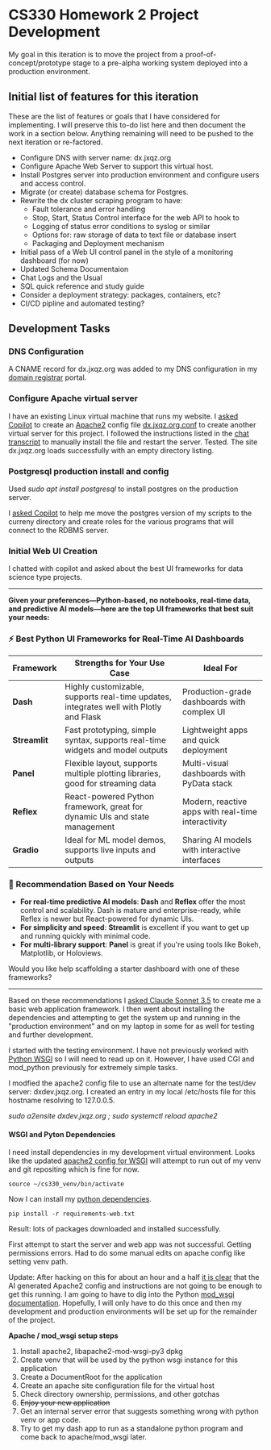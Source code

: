 # CS330 Homework 2 Project Development

My goal in this iteration is to move the project from a proof-of-concept/prototype stage to a pre-alpha working system deployed into a production environment.

## Initial list of features for this iteration

These are the list of features or goals that I have considered for implementing. I will preserve this to-do list here and then document the work in a section below.
Anything remaining will need to be pushed to the next iteration or re-factored.

* Configure DNS with server name: dx.jxqz.org
* Configure Apache Web Server to support this virtual host.
* Install Postgres server into production environment and configure users and access control.
* Migrate (or create) database schema for Postgres.
* Rewrite the dx cluster scraping program to have:
   * Fault tolerance and error handling
   * Stop, Start, Status Control interface for the web API to hook to
   * Logging of status error conditions to syslog or similar
   * Options for: raw storage of data to text file or database insert
   * Packaging and Deployment mechanism
* Initial pass of a Web UI control panel in the style of a monitoring dashboard (for now)
* Updated Schema Documentaion
* Chat Logs and the Usual
* SQL quick reference and study guide
* Consider a deployment strategy: packages, containers, etc?
* CI/CD pipline and automated testing?

## Development Tasks

### DNS Configuration

A CNAME record for dx.jxqz.org was added to my DNS configuration in my [domain registrar](www.porkbun.) portal.

### Configure Apache virtual server

I have an existing Linux virtual machine that runs my website. I [asked Copilot](chat-transcripts/apache2-chat.md) to create
an [Apache2](https://httpd.apache.org/docs/2.4) config file [dx.jxqz.org.conf](config/dx.jxqz.org.conf) to create another virtual 
server for this project. I followed the instructions listed in the [chat transcript](chat-transcripts/apache2-chat.md) to manually
install the file and restart the server. Tested. The site dx.jxqz.org loads successfully with an empty directory listing.

### Postgresql production install and config

Used *sudo apt install postgresql* to install postgres on the production server.

I [asked Copilot](chat-transcripts/db-roles.md) to help me move the postgres version of my scripts to the curreny directory and create roles for the various programs that will connect to the RDBMS server.

### Initial Web UI Creation

I chatted with copilot and asked about the best UI frameworks for data science type projects.

---

**Given your preferences—Python-based, no notebooks, real-time data, and predictive AI models—here are the top UI frameworks that best suit your needs:**

### ⚡ Best Python UI Frameworks for Real-Time AI Dashboards

| Framework     | Strengths for Your Use Case                                      | Ideal For                                      |
|---------------|------------------------------------------------------------------|------------------------------------------------|
| **Dash**      | Highly customizable, supports real-time updates, integrates well with Plotly and Flask | Production-grade dashboards with complex UI    |
| **Streamlit** | Fast prototyping, simple syntax, supports real-time widgets and model outputs | Lightweight apps and quick deployment          |
| **Panel**     | Flexible layout, supports multiple plotting libraries, good for streaming data | Multi-visual dashboards with PyData stack      |
| **Reflex**    | React-powered Python framework, great for dynamic UIs and state management | Modern, reactive apps with real-time interactivity |
| **Gradio**    | Ideal for ML model demos, supports live inputs and outputs       | Sharing AI models with interactive interfaces  |

### 🧠 Recommendation Based on Your Needs
- **For real-time predictive AI models**: **Dash** and **Reflex** offer the most control and scalability. Dash is mature and enterprise-ready, while Reflex is newer but React-powered for dynamic UIs.
- **For simplicity and speed**: **Streamlit** is excellent if you want to get up and running quickly with minimal code.
- **For multi-library support**: **Panel** is great if you're using tools like Bokeh, Matplotlib, or Holoviews.

Would you like help scaffolding a starter dashboard with one of these frameworks?

---

Based on these recommendations I [asked Claude Sonnet 3.5](chat-transcripts/web-ui-transcript.md) to create me a basic web application framework. I then
went about installing the dependencies and attempting to get the system up and running in the "production environment" and on my laptop in some for as well
for testing and further development.

I started with the testing environment. I have not previously worked with [Python WSGI](https://en.wikipedia.org/wiki/Web_Server_Gateway_Interface) so I will need to read up on it. However,
I have used CGI and mod_python previously for extremely simple tasks.

I modfied the apache2 config file to use an alternate name for the test/dev server: dxdev.jxqz.org. I created an entry in my local /etc/hosts file for this hostname resolving to 127.0.0.5.

*sudo a2ensite dxdev.jxqz.org ; sudo systemctl reload apache2*

#### WSGI and Pyton Dependencies

I need install dependencies in my development virtual environment. Looks like the updated [apache2 config for WSGI](config/dx.jxqz.org.conf)
will attempt to run out of my venv and git repositing which is fine for now. 

```
source ~/cs330_venv/bin/activate
```

Now I can install my [python dependencies](requirements-web.txt).

```
pip install -r requirements-web.txt
```

Result: lots of packages downloaded and installed successfully.

First attempt to start the server and web app was not successful. Getting permissions errors. Had to do some manual edits on apache config like setting venv path.

Update: After hacking on this for about an hour and a half [it is clear](docs/wsgi-error.txt) that the AI generated Apache2 config and instructions are not going to be enough to get this
running. I am going to have to dig into the Python [mod_wsgi documentation](https://www.modwsgi.org/en/develop/user-guides/virtual-environments.html). Hopefully, I 
will only have to do this once and then my development and production environments will be set up for the remainder of the project. 

**Apache / mod_wsgi setup steps**

1. Install apache2, libapache2-mod-wsgi-py3 dpkg
2. Create venv that will be used by the python wsgi instance for this application
3. Create a DocumentRoot for the application
4. Create an apache site configuration file for the virtual host
5. Check directory ownership, permissions, and other gotchas
6. ~~Enjoy your new application~~
7. Get an internal server error that suggests something wrong with python venv or app code.
8. Try to get my dash app to run as a standalone python program and come back to apache/mod_wsgi later.
